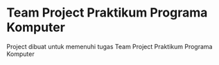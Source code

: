 # Team Project Praktikum Programa Komputer
Project dibuat untuk memenuhi tugas Team Project Praktikum Programa Komputer

